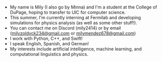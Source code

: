- My name is Mily (I also go by Minna) and I'm a student at the College of DuPage, hoping to transfer to UIC for computer science.
- This summer, I'm currently interning at Fermilab and developing simulations for physics analysis (as well as some other stuff!). 
- You can contact me on Discord (mily2414) or by email (milyzoldyck234@gmail.com or milymendez678@gmail.com)
- I work with Python, C++, and Swift!
- I speak English, Spanish, and German!
- My interests include artificial intelligence, machine learning, and computational linguistics and physics.

<!---
mi55a/mi55a is a ✨ special ✨ repository because its `README.md` (this file) appears on your GitHub profile.
You can click the Preview link to take a look at your changes.
--->
